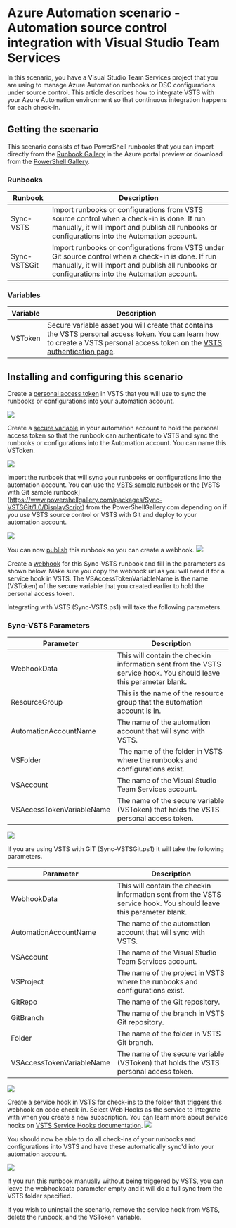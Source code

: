 <properties
    pageTitle="Integrate Azure Automation with Visual Stuido Team Services source control | Azure"
    description="Scenario walks you through setting up integration with an Azure Automation account and Visual Stuido Team Services source control."
    services="automation"
    documentationcenter=""
    author="eamono"
    manager=""
    editor=""
    keywords="azure powershell, VSTS, source control, automation" />
<tags
    ms.assetid="a43b395a-e740-41a3-ae62-40eac9d0ec00"
    ms.service="automation"
    ms.workload="infrastructure-services"
    ms.tgt_pltfrm="na"
    ms.devlang="na"
    ms.topic="article"
    ms.date="01/24/2017"
    wacn.date="" />

# Azure Automation scenario - Automation source control integration with Visual Studio Team Services

In this scenario, you have a Visual Studio Team Services project that you are using to manage Azure Automation runbooks or DSC configurations under source control.
This article describes how to integrate VSTS with your Azure Automation environment so that continuous integration happens for each check-in.

## Getting the scenario

This scenario consists of two PowerShell runbooks that you can import directly from the [Runbook Gallery](/documentation/articles/automation-runbook-gallery/) in the Azure portal preview or download from the [PowerShell Gallery](https://www.powershellgallery.com).

### Runbooks

Runbook | Description| 
--------|------------|
Sync-VSTS | Import runbooks or configurations from VSTS source control when a check-in is done. If run manually, it will import and publish all runbooks or configurations into the Automation account.| 
Sync-VSTSGit | Import runbooks or configurations from VSTS under Git source control when a check-in is done. If run manually, it will import and publish all runbooks or configurations into the Automation account.|

### Variables

Variable | Description|
-----------|------------|
VSToken | Secure variable asset you will create that contains the VSTS personal access token. You can learn how to create a VSTS personal access token on the [VSTS authentication page](https://www.visualstudio.com/docs/integrate/get-started/auth/overview). 
## Installing and configuring this scenario

Create a [personal access token](https://www.visualstudio.com/docs/integrate/get-started/auth/overview) in VSTS that you will use to sync the runbooks or configurations into your automation account.

![](./media/automation-scenario-source-control-integration-with-VSTS/VSTSPersonalToken.png) 

Create a [secure variable](/documentation/articles/automation-variables/) in your automation account to hold the personal access token so that the runbook can authenticate to VSTS and sync the runbooks or configurations into the Automation account. You can name this VSToken. 

![](./media/automation-scenario-source-control-integration-with-VSTS/VSTSTokenVariable.png)

Import the runbook that will sync your runbooks or configurations into the automation account. You can use the [VSTS sample runbook](https://www.powershellgallery.com/packages/Sync-VSTS/1.0/DisplayScript) or the [VSTS with Git sample runbook] (https://www.powershellgallery.com/packages/Sync-VSTSGit/1.0/DisplayScript) from the PowerShellGallery.com depending on if you use VSTS source control or VSTS with Git and deploy to your automation account.

![](./media/automation-scenario-source-control-integration-with-VSTS/VSTSPowerShellGallery.png)

You can now [publish](/documentation/articles/automation-creating-importing-runbook/#publishing-a-runbook) this runbook so you can create a webhook. 
![](./media/automation-scenario-source-control-integration-with-VSTS/VSTSPublishRunbook.png)

Create a [webhook](/documentation/articles/automation-webhooks/) for this Sync-VSTS runbook and fill in the parameters as shown below. Make sure you copy the webhook url as you will need it for a service hook in VSTS. The VSAccessTokenVariableName is the name (VSToken) of the secure variable that you created earlier to hold the personal access token. 

Integrating with VSTS (Sync-VSTS.ps1) will take the following parameters.
### Sync-VSTS Parameters

Parameter | Description| 
--------|------------|
WebhookData | This will contain the checkin information sent from the VSTS service hook. You should leave this parameter blank.| 
ResourceGroup | This is the name of the resource group that the automation account is in.|
AutomationAccountName | The name of the automation account that will sync with VSTS.|
VSFolder | The name of the folder in VSTS where the runbooks and configurations exist.|
VSAccount | The name of the Visual Studio Team Services account.| 
VSAccessTokenVariableName | The name of the secure variable (VSToken) that holds the VSTS personal access token.| 

![](./media/automation-scenario-source-control-integration-with-VSTS/VSTSWebhook.png)

If you are using VSTS with GIT (Sync-VSTSGit.ps1) it will take the following parameters.

Parameter | Description|
--------|------------|
WebhookData | This will contain the checkin information sent from the VSTS service hook. You should leave this parameter blank.| ResourceGroup | This the name of the resource group that the automation account is in.|
AutomationAccountName | The name of the automation account that will sync with VSTS.|
VSAccount | The name of the Visual Studio Team Services account.|
VSProject | The name of the project in VSTS where the runbooks and configurations exist.|
GitRepo | The name of the Git repository.|
GitBranch | The name of the branch in VSTS Git repository.|
Folder | The name of the folder in VSTS Git branch.|
VSAccessTokenVariableName | The name of the secure variable (VSToken) that holds the VSTS personal access token.|

![](./media/automation-scenario-source-control-integration-with-VSTS/VSTSGitWebhook.png)

Create a service hook in VSTS for check-ins to the folder that triggers this webhook on code check-in. Select Web Hooks as the service to integrate with when you create a new subscription. You can learn more about service hooks on [VSTS Service Hooks documentation](https://www.visualstudio.com/docs/marketplace/integrate/service-hooks/get-started).
![](./media/automation-scenario-source-control-integration-with-VSTS/VSTSServiceHook.png)

You should now be able to do all check-ins of your runbooks and configurations into VSTS and have these automatically sync'd into your automation account.

![](./media/automation-scenario-source-control-integration-with-VSTS/VSTSSyncRunbookOutput.png)

If you run this runbook manually without being triggered by VSTS, you can leave the webhookdata parameter empty and it will do a full sync from the VSTS folder specified.

If you wish to uninstall the scenario, remove the service hook from VSTS, delete the runbook, and the VSToken variable.